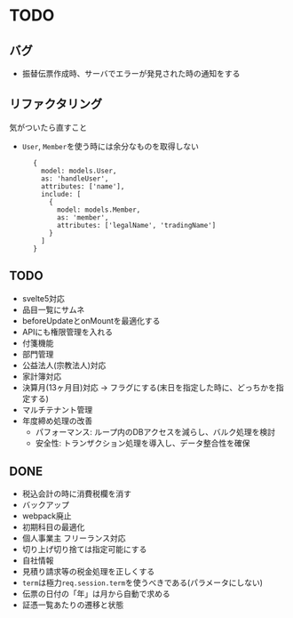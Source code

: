 # TODO

## バグ

* 振替伝票作成時、サーバでエラーが発見された時の通知をする

## リファクタリング

気がついたら直すこと

* `User`, `Member`を使う時には余分なものを取得しない
```
      {
        model: models.User,
        as: 'handleUser',
        attributes: ['name'],
        include: [
          {
            model: models.Member,
            as: 'member',
            attributes: ['legalName', 'tradingName']
          }
        ]
      }
```

## TODO

* svelte5対応
* 品目一覧にサムネ
* beforeUpdateとonMountを最適化する
* APIにも権限管理を入れる
* 付箋機能
* 部門管理
* 公益法人(宗教法人)対応
* 家計簿対応
* 決算月(13ヶ月目)対応 → フラグにする(末日を指定した時に、どっちかを指定する)
* マルチテナント管理
* 年度締め処理の改善
  * パフォーマンス: ループ内のDBアクセスを減らし、バルク処理を検討
  * 安全性: トランザクション処理を導入し、データ整合性を確保

## DONE

* 税込会計の時に消費税欄を消す
* バックアップ
* webpack廃止
* 初期科目の最適化
* 個人事業主 フリーランス対応
* 切り上げ切り捨ては指定可能にする
* 自社情報
* 見積り請求等の税金処理を正しくする
* `term`は極力`req.session.term`を使うべきである(パラメータにしない)
* 伝票の日付の「年」は月から自動で求める
* 証憑一覧あたりの遷移と状態